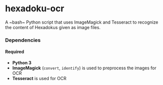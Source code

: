 # hexadoku-ocr

A ~bash~ Python script that uses ImageMagick and Tesseract to recognize the content of Hexadokus given as image files.

### Dependencies

#### Required
* **Python 3**
* **ImageMagick** (`convert`, `identify`) is used to preprocess the images for OCR
* **Tesseract** is used for OCR
